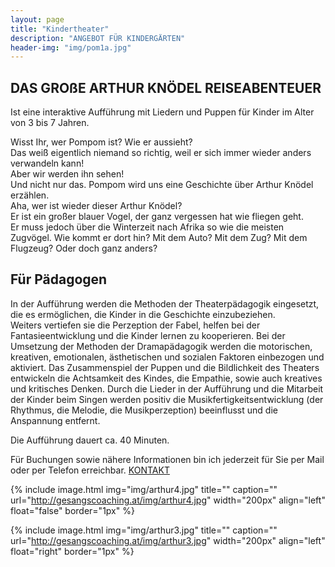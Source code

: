```yaml
---
layout: page
title: "Kindertheater"
description: "ANGEBOT FÜR KINDERGÄRTEN"
header-img: "img/pom1a.jpg"
---
```

## DAS GROßE ARTHUR KNÖDEL REISEABENTEUER

Ist eine interaktive Aufführung mit  Liedern und Puppen für Kinder im Alter von 3 bis 7 Jahren.<br>

Wisst Ihr, wer Pompom ist? Wie er aussieht? <br>
Das weiß eigentlich niemand so richtig, weil er sich immer wieder anders verwandeln kann! <br>
Aber wir werden ihn sehen! <br>
Und nicht nur das. Pompom wird uns eine Geschichte über Arthur Knödel erzählen. <br>
Aha, wer ist wieder dieser Arthur Knödel? <br>
Er ist ein großer blauer Vogel, der ganz vergessen hat wie fliegen geht. <br>
Er muss jedoch über die Winterzeit nach Afrika so wie die meisten Zugvögel. Wie kommt er dort hin? Mit dem Auto? Mit dem Zug? Mit dem Flugzeug? Oder doch ganz anders?

## Für Pädagogen
In  der Aufführung  werden  die Methoden  der  Theaterpädagogik eingesetzt, die  es  ermöglichen, die Kinder  in  die  Geschichte  einzubeziehen. <br>
Weiters  vertiefen  sie  die Perzeption  der  Fabel,  helfen  bei der Fantasieentwicklung und die Kinder lernen zu kooperieren. Bei der Umsetzung der Methoden der  Dramapädagogik  werden  die motorischen,  kreativen, emotionalen,  ästhetischen  und  sozialen Faktoren einbezogen und aktiviert. 
Das Zusammenspiel der Puppen und die Bildlichkeit des Theaters entwickeln die Achtsamkeit des Kindes, die Empathie, sowie auch kreatives und kritisches Denken.  Durch die Lieder in der Aufführung und die Mitarbeit der Kinder beim Singen werden positiv die Musikfertigkeitsentwicklung  (der  Rhythmus, die  Melodie, die  Musikperzeption)  beeinflusst  und  die Anspannung entfernt. 

Die Aufführung dauert ca. 40 Minuten.  

Für Buchungen sowie nähere Informationen bin ich jederzeit für Sie per Mail oder per Telefon erreichbar.
[KONTAKT](http://gesangscoaching.at/contact/)


{% include image.html
  img="img/arthur4.jpg"
  title=""
  caption=""
  url="http://gesangscoaching.at/img/arthur4.jpg"
  width="200px"
  align="left"
  float="false"
  border="1px"
%}

{% include image.html
  img="img/arthur3.jpg"
  title=""
  caption=""
  url="http://gesangscoaching.at/img/arthur3.jpg"
  width="200px"
  align="left"
  float="right"
  border="1px"
%}

